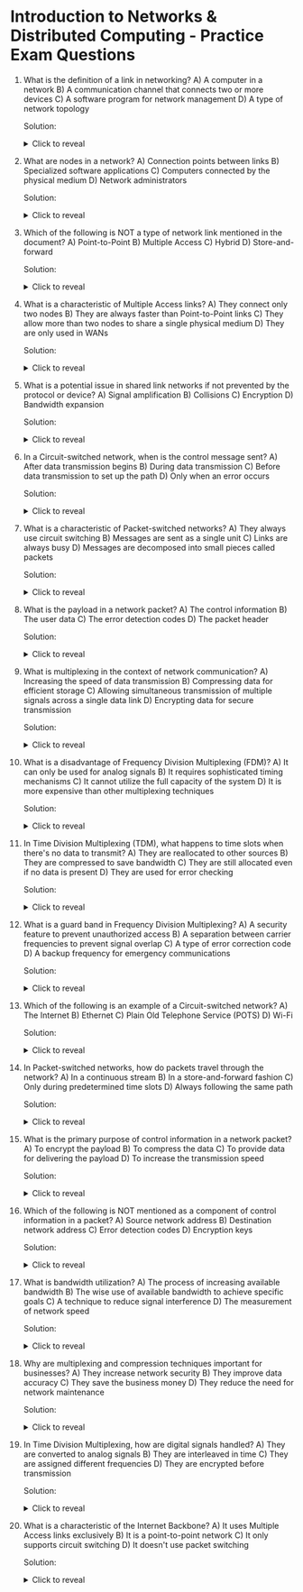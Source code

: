 # Introduction to Networks & Distributed Computing - Practice Exam Questions

1. What is the definition of a link in networking?
   A) A computer in a network
   B) A communication channel that connects two or more devices
   C) A software program for network management
   D) A type of network topology

   Solution: <details><summary>Click to reveal</summary>B) A communication channel that connects two or more devices</details>

2. What are nodes in a network?
   A) Connection points between links
   B) Specialized software applications
   C) Computers connected by the physical medium
   D) Network administrators

   Solution: <details><summary>Click to reveal</summary>C) Computers connected by the physical medium</details>

3. Which of the following is NOT a type of network link mentioned in the document?
   A) Point-to-Point
   B) Multiple Access
   C) Hybrid
   D) Store-and-forward

   Solution: <details><summary>Click to reveal</summary>C) Hybrid</details>

4. What is a characteristic of Multiple Access links?
   A) They connect only two nodes
   B) They are always faster than Point-to-Point links
   C) They allow more than two nodes to share a single physical medium
   D) They are only used in WANs

   Solution: <details><summary>Click to reveal</summary>C) They allow more than two nodes to share a single physical medium</details>

5. What is a potential issue in shared link networks if not prevented by the protocol or device?
   A) Signal amplification
   B) Collisions
   C) Encryption
   D) Bandwidth expansion

   Solution: <details><summary>Click to reveal</summary>B) Collisions</details>

6. In a Circuit-switched network, when is the control message sent?
   A) After data transmission begins
   B) During data transmission
   C) Before data transmission to set up the path
   D) Only when an error occurs

   Solution: <details><summary>Click to reveal</summary>C) Before data transmission to set up the path</details>

7. What is a characteristic of Packet-switched networks?
   A) They always use circuit switching
   B) Messages are sent as a single unit
   C) Links are always busy
   D) Messages are decomposed into small pieces called packets

   Solution: <details><summary>Click to reveal</summary>D) Messages are decomposed into small pieces called packets</details>

8. What is the payload in a network packet?
   A) The control information
   B) The user data
   C) The error detection codes
   D) The packet header

   Solution: <details><summary>Click to reveal</summary>B) The user data</details>

9. What is multiplexing in the context of network communication?
   A) Increasing the speed of data transmission
   B) Compressing data for efficient storage
   C) Allowing simultaneous transmission of multiple signals across a single data link
   D) Encrypting data for secure transmission

   Solution: <details><summary>Click to reveal</summary>C) Allowing simultaneous transmission of multiple signals across a single data link</details>

10. What is a disadvantage of Frequency Division Multiplexing (FDM)?
    A) It can only be used for analog signals
    B) It requires sophisticated timing mechanisms
    C) It cannot utilize the full capacity of the system
    D) It is more expensive than other multiplexing techniques

    Solution: <details><summary>Click to reveal</summary>C) It cannot utilize the full capacity of the system</details>

11. In Time Division Multiplexing (TDM), what happens to time slots when there's no data to transmit?
    A) They are reallocated to other sources
    B) They are compressed to save bandwidth
    C) They are still allocated even if no data is present
    D) They are used for error checking

    Solution: <details><summary>Click to reveal</summary>C) They are still allocated even if no data is present</details>

12. What is a guard band in Frequency Division Multiplexing?
    A) A security feature to prevent unauthorized access
    B) A separation between carrier frequencies to prevent signal overlap
    C) A type of error correction code
    D) A backup frequency for emergency communications

    Solution: <details><summary>Click to reveal</summary>B) A separation between carrier frequencies to prevent signal overlap</details>

13. Which of the following is an example of a Circuit-switched network?
    A) The Internet
    B) Ethernet
    C) Plain Old Telephone Service (POTS)
    D) Wi-Fi

    Solution: <details><summary>Click to reveal</summary>C) Plain Old Telephone Service (POTS)</details>

14. In Packet-switched networks, how do packets travel through the network?
    A) In a continuous stream
    B) In a store-and-forward fashion
    C) Only during predetermined time slots
    D) Always following the same path

    Solution: <details><summary>Click to reveal</summary>B) In a store-and-forward fashion</details>

15. What is the primary purpose of control information in a network packet?
    A) To encrypt the payload
    B) To compress the data
    C) To provide data for delivering the payload
    D) To increase the transmission speed

    Solution: <details><summary>Click to reveal</summary>C) To provide data for delivering the payload</details>

16. Which of the following is NOT mentioned as a component of control information in a packet?
    A) Source network address
    B) Destination network address
    C) Error detection codes
    D) Encryption keys

    Solution: <details><summary>Click to reveal</summary>D) Encryption keys</details>

17. What is bandwidth utilization?
    A) The process of increasing available bandwidth
    B) The wise use of available bandwidth to achieve specific goals
    C) A technique to reduce signal interference
    D) The measurement of network speed

    Solution: <details><summary>Click to reveal</summary>B) The wise use of available bandwidth to achieve specific goals</details>

18. Why are multiplexing and compression techniques important for businesses?
    A) They increase network security
    B) They improve data accuracy
    C) They save the business money
    D) They reduce the need for network maintenance

    Solution: <details><summary>Click to reveal</summary>C) They save the business money</details>

19. In Time Division Multiplexing, how are digital signals handled?
    A) They are converted to analog signals
    B) They are interleaved in time
    C) They are assigned different frequencies
    D) They are encrypted before transmission

    Solution: <details><summary>Click to reveal</summary>B) They are interleaved in time</details>

20. What is a characteristic of the Internet Backbone?
    A) It uses Multiple Access links exclusively
    B) It is a point-to-point network
    C) It only supports circuit switching
    D) It doesn't use packet switching

    Solution: <details><summary>Click to reveal</summary>B) It is a point-to-point network</details>
